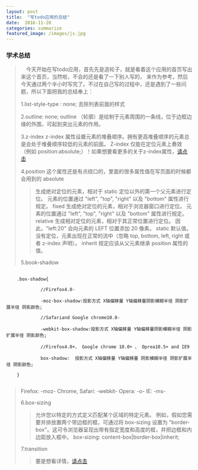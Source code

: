 ```yaml
---
layout: post
title:  "写todo应用的总结"
date:  2016-11-20
categories: summarize
featured_image: /images/js.jpg
---
```


### 学术总结

>&emsp;今天开始在写todo应用，首先先是造轮子，就是看着这个应用的首页写出来这个首页，当然啦，不会的还是看了一下别人写的，
>来作为参考，然后今天通过两个半小时写完了。不过在自己写的过程中，还是遇到了一些问题，所以下面把我的总结奉上：
>
>1.list-style-type : none;
>	去除列表前面的样式
>
>2.outline: none;
>outline （轮廓）是绘制于元素周围的一条线，位于边框边缘的外围，可起到突出元素的作用。
>
>3.z-index
>z-index 属性设置元素的堆叠顺序。拥有更高堆叠顺序的元素总是会处于堆叠顺序较低的元素的前面。
>Z-index 仅能在定位元素上奏效（例如 position:absolute;）！如果想要看更多的关于z-index属性，[请点击](http://blog.csdn.net/baidu_24024601/article/details/52297869?locationNum=1&fps=1)
>
>4.position
>这个属性还是有点绕口的，里面的很多属性值在写页面的时候都会用到的
>absolute
>>生成绝对定位的元素，相对于 static 定位以外的第一个父元素进行定位。
>>元素的位置通过 "left", "top", "right" 以及 "bottom" 属性进行规定。
>fixed
>>生成绝对定位的元素，相对于浏览器窗口进行定位。
>>元素的位置通过 "left", "top", "right" 以及 "bottom" 属性进行规定。
>relative
>>生成相对定位的元素，相对于其正常位置进行定位。
>>因此，"left:20" 会向元素的 LEFT 位置添加 20 像素。
>static
>>默认值。没有定位，元素出现在正常的流中（忽略 top, bottom, left, right 或者 z-index 声明）。
>inherit
>>规定应该从父元素继承 position 属性的值。
>
>5.book-shadow
<pre>
	<code>	
	.box-shadow{  
	  
			 //Firefox4.0-  
	  
			 -moz-box-shadow:投影方式 X轴偏移量 Y轴偏移量阴影模糊半径 阴影扩展半径 阴影颜色;  
	  
			 //Safariand Google chrome10.0-  
	  
			 -webkit-box-shadow:投影方式 X轴偏移量 Y轴偏移量阴影模糊半径 阴影扩展半径 阴影颜色;  
	  
			 //Firefox4.0+、 Google chrome 10.0+ 、 Oprea10.5+ and IE9  
	  
			 box-shadow:  投影方式 X轴偏移量 Y轴偏移量 阴影模糊半径 阴影扩展半径 阴影颜色;  
	  
	}
	</code>
</pre>
	
>Firefox: -moz-
>Chrome, Safari: -webkit-
>Opera: -o-
>IE: -ms-
>
>6.box-sizing
>>允许您以特定的方式定义匹配某个区域的特定元素。
>例如，假如您需要并排放置两个带边框的框，可通过将 box-sizing 设置为 "border-box"。这可令浏览器呈现出带有指定宽度和高度的框，并把边框和内边距放入框中。
>box-sizing: content-box|border-box|inherit;
>
>7.transition
>>要是想看详情，[请点击](http://www.php100.com/html/webkaifa/DIV_CSS/2012/1029/11403.html)



